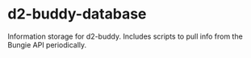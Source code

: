 # d2-buddy-database
Information storage for d2-buddy. Includes scripts to pull info from the Bungie API periodically.
